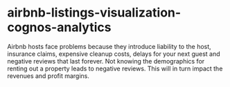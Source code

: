 # airbnb-listings-visualization-cognos-analytics
Airbnb hosts face problems because they introduce liability to the host, insurance claims, expensive cleanup costs, delays for your next guest and negative reviews that last forever. Not knowing the demographics for renting out a property leads to negative reviews. This will in turn impact the revenues and profit margins.

